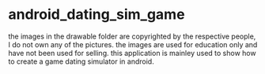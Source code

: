 # android_dating_sim_game
the images in the drawable folder are copyrighted by the respective people,
I do not own any of the pictures. the images are used for education only and have not been used for selling.
this application is mainley used to show how to create a game dating simulator in android. 
